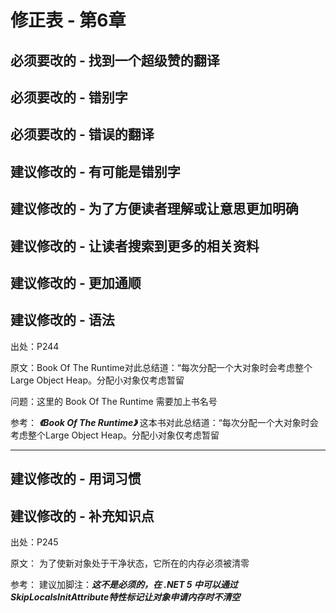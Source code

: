 # 修正表 - 第6章

## 必须要改的 - 找到一个超级赞的翻译

## 必须要改的 - 错别字

## 必须要改的 - 错误的翻译

## 建议修改的 - 有可能是错别字

## 建议修改的 - 为了方便读者理解或让意思更加明确

## 建议修改的 - 让读者搜索到更多的相关资料

## 建议修改的 - 更加通顺

## 建议修改的 - 语法

出处：P244

原文：Book Of The Runtime对此总结道：“每次分配一个大对象时会考虑整个Large Object Heap。分配小对象仅考虑暂留

问题：这里的 Book Of The Runtime 需要加上书名号

参考： ***《Book Of The Runtime》*** 这本书对此总结道：“每次分配一个大对象时会考虑整个Large Object Heap。分配小对象仅考虑暂留

------

## 建议修改的 - 用词习惯

## 建议修改的 - 补充知识点

出处：P245

原文： 为了使新对象处于干净状态，它所在的内存必须被清零

参考： 建议加脚注：***这不是必须的，在 .NET 5 中可以通过SkipLocalsInitAttribute特性标记让对象申请内存时不清空***

